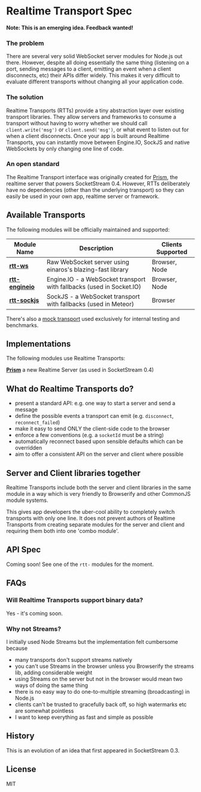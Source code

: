 # Realtime Transport Spec

**Note: This is an emerging idea. Feedback wanted!**

### The problem
There are several very solid WebSocket server modules for Node.js out there. However, despite all doing essentially the same thing (listening on a port, sending messages to a client, emitting an event when a client disconnects, etc) their APIs differ widely. This makes it very difficult to evaluate different transports without changing all your application code.

### The solution
Realtime Transports (RTTs) provide a tiny abstraction layer over existing transport libraries. They allow servers and frameworks to consume a transport without having to worry whether we should call `client.write('msg')` or `client.send('msg')`, or what event to listen out for when a client disconnects. Once your app is built around Realtime Transports, you can instantly move between Engine.IO, SockJS and native WebSockets by only changing one line of code.

### An open standard
The Realtime Transport interface was originally created for [Prism](https://github.com/socketstream/prism), the realtime server that powers SocketStream 0.4. However, RTTs deliberately have no dependencies (other than the underlying transport) so they can easily be used in your own app, realtime server or framework.


## Available Transports

The following modules will be officially maintained and supported:

Module Name | Description | Clients Supported
--- | --- | ---
[**rtt-ws**](https://github.com/socketstream/rtt-ws) | Raw WebSocket server using einaros's blazing-fast library | Browser, Node
[**rtt-engineio**](https://github.com/socketstream/rtt-engineio) | Engine.IO - a WebSocket transport with fallbacks (used in Socket.IO) | Browser, Node
[**rtt-sockjs**](https://github.com/socketstream/rtt-sockjs) | SockJS - a WebSocket transport with fallbacks (used in Meteor) | Browser

There's also a [mock transport](https://github.com/socketstream/rtt-mock) used exclusively for internal testing and benchmarks.


## Implementations

The following modules use Realtime Transports:

[**Prism**](https://github.com/socketstream/prism) a new Realtime Server (as used in SocketStream 0.4)


## What do Realtime Transports do?

* present a standard API: e.g. one way to start a server and send a message
* define the possible events a transport can emit (e.g. `disconnect`, `reconnect_failed`)
* make it easy to send ONLY the client-side code to the browser
* enforce a few conventions (e.g. a `socketId` must be a string)
* automatically reconnect based upon sensible defaults which can be overridden
* aim to offer a consistent API on the server and client where possible


## Server and Client libraries together

Realtime Transports include both the server and client libraries in the same module in a way which is very friendly to Browserify and other CommonJS module systems.

This gives app developers the uber-cool ability to completely switch transports with only one line. It does not prevent authors of Realtime Transports from creating separate modules for the server and client and requiring them both into one 'combo module'.


## API Spec

Coming soon! See one of the `rtt-` modules for the moment.


## FAQs

### Will Realtime Transports support binary data?

Yes - it's coming soon.


### Why not Streams?

I initially used Node Streams but the implementation felt cumbersome because

* many transports don't support streams natively
* you can't use Streams in the browser unless you Browserify the streams lib, adding considerable weight
* using Streams on the server but not in the browser would mean two ways of doing the same thing
* there is no easy way to do one-to-multiple streaming (broadcasting) in Node.js
* clients can't be trusted to gracefully back off, so high watermarks etc are somewhat pointless
* I want to keep everything as fast and simple as possible


## History

This is an evolution of an idea that first appeared in SocketStream 0.3.


## License

MIT